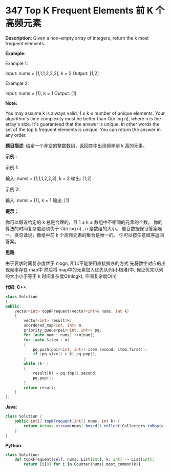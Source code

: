 # 347 Top K Frequent Elements 前 K 个高频元素

__Description__:
Given a non-empty array of integers, return the k most frequent elements.

__Example:__

Example 1:

Input: nums = [1,1,1,2,2,3], k = 2
Output: [1,2]

Example 2:

Input: nums = [1], k = 1
Output: [1]

__Note:__

You may assume k is always valid, 1 ≤ k ≤ number of unique elements.
Your algorithm's time complexity must be better than O(n log n), where n is the array's size.
It's guaranteed that the answer is unique, in other words the set of the top k frequent elements is unique.
You can return the answer in any order.

__题目描述__:
给定一个非空的整数数组，返回其中出现频率前 k 高的元素。

__示例 :__

示例 1:

输入: nums = [1,1,1,2,2,3], k = 2
输出: [1,2]

示例 2:

输入: nums = [1], k = 1
输出: [1]

__提示：__

你可以假设给定的 k 总是合理的，且 1 ≤ k ≤ 数组中不相同的元素的个数。
你的算法的时间复杂度必须优于 O(n log n) , n 是数组的大小。
题目数据保证答案唯一，换句话说，数组中前 k 个高频元素的集合是唯一的。
你可以按任意顺序返回答案。

__思路__:

由于要求时间复杂度优于 nlogn, 所以不能使用直接排序的方式
先将数字对应的出现频率存在 map中
然后将 map中的元素加入优先队列(小根堆)中, 保证优先队列的大小小于等于 k
时间复杂度O(nlogk), 空间复杂度O(n)

__代码__:
__C++__:

```C++
class Solution 
{
public:
    vector<int> topKFrequent(vector<int>& nums, int k) 
    {
        vector<int> result(k);
        unordered_map<int, int> m;
        priority_queue<pair<int, int>> pq;
        for (auto num : nums) ++m[num];
        for (auto &item : m)
        {
            pq.push(pair<int, int>(-item.second, item.first));
            if (pq.size() > k) pq.pop();
        }
        while (k--)
        {
            result[k] = pq.top().second;
            pq.pop();
        }
        return result;
    }
};
```

__Java__:

```Java
class Solution {
    public int[] topKFrequent(int[] nums, int k) {
        return Arrays.stream(nums).boxed().collect(Collectors.toMap(e -> e, e -> 1, Integer::sum)).entrySet().stream().sorted((m1, m2) -> m2.getValue() - m1.getValue()).limit(k).mapToInt(Map.Entry::getKey).toArray();
    }
}
```

__Python__:

```Python
class Solution:
    def topKFrequent(self, nums: List[int], k: int) -> List[int]:
        return [i[0] for i in Counter(nums).most_common(k)]
```
